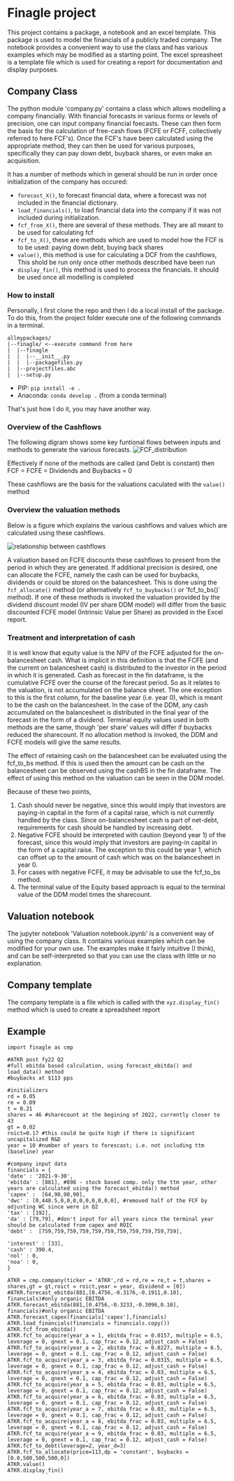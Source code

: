 # Finagle project

This project contains a package, a notebook and an excel template. This package is used to model the financials of a publicly traded company. The notebook provides a convenient way to use the class and has various examples which may be modified as a starting point. The excel spreasheet is a template file which is used for creating a report for documentation and display purposes.   

## Company Class

The python module 'company.py' contains a class which allows modelling a company financially. With financial forecasts in various forms or levels of precision, one can input company financial foecasts. These can then form the basis for the calculation of free-cash flows (FCFE or FCFF, collectively referred to here FCF's). Once the FCF's have been calculated using the appropriate method, they can then be used for various purposes, specifically they can pay down debt, buyback shares, or even make an acquisition.

It has a number of methods which in general should be run in order once initialization of the company has occured:
- `forecast_X()`, to forecast financial data, where a forecast was not included in the financial dictionary.
- `load_financials()`, to load financial data into the company if it was not included during initialization.
- `fcf_from_X()`, there are several of these methods. They are all meant to be used for calculating fcf
- `fcf_to_X()`, these are methods which are used to model how the FCF is to be used: paying down debt, buying back shares
- `value()`, this method is use for calculating a DCF from the cashflows, This shold be run only once other methods described have been run
- `display_fin()`, this method is used to process the financials. It should be used once all modelling is completed

### How to install

Personally, I first clone the repo and then I do a local install of the package. To do this, from the project folder execute one of the following commands in a terminal.

```
allmypackages/
|--finagle/ <--execute command from here   
|  |--finagle
|  |  |--__init__.py
|  |  |--packagefiles.py
|  |--projectfiles.abc
|  |--setup.py
```

- PIP: ```pip install -e .``` 
- Anaconda: ```conda develop .``` (from a conda terminal)

That's just how I do it, you may have another way.

### Overview of the Cashflows 
The following digram shows some key funtional flows between inputs and methods to generate the various forecasts.
![FCF_distribution](FCF_distribution.PNG)

Effectively if none of the methods are called (and Debt is constant) then FCF = FCFE = Dividends and Buybacks = 0

These cashflows are the basis for the valuations caculated with the `value()` method

### Overview the valuation methods
Below is a figure which explains the various cashflows and values which are calculated using these cashflows.


![relationship between cashflows](FCF_relations.png)

A valuation based on FCFE discounts these cashflows to present from the period in which they are generated. If additional precision is desired, one can allocate the FCFE, namely the cash can be used for buybacks, dividends or could be stored on the balancesheet. This is done using the `fcf_allocate()` method (or alternatively `fcf_to_buybacks()` or 'fcf_to_bs()` method). If one of these methods is invoked the valuation provided by the dividend discount model (IV per share DDM model) will differ from the basic discounted FCFE model (Intrinsic Value per Share) as provided in the Excel report.

### Treatment and interpretation of cash

It is well know that equity value is the NPV of the FCFE adjusted for the on-balancesheet cash. What is implicit in this definition is that the FCFE (and the current on balancesheet cash) is distributed to the investor in the period in which it is generated. Cash as forecast in the fin dataframe, is the cumulative FCFE over the course of the forecast period. So as it relates to the valuation, is not accumulated on the balance sheet. The one exception to this is the first column, for the baseline year (i.e. year 0), which is meant to be the cash on the balancesheet. In the case of the DDM, any cash accumulated on the balancesheet is distributed in the final year of the forecast in the form of a dividend. Terminal equity values used in both methods are the same, though 'per share' values will differ if buybacks reduced the sharecount. If no allocation method is invoked, the DDM and FCFE models will give the same results.

The effect of retaining cash on the balancesheet can be evaluated using the fcf_to_bs method. If this is used then the amount can be cash on the balancesheet can be observed using the cashBS in the fin dataframe. The effect of using this method on the valuation can be seen in the DDM model.

Because of these two points, 
1) Cash should never be negative, since this would imply that investors are paying-in capital in the form of a capital raise, which is not currently handled by the class. Since on-balancesheet cash is part of net-debt, requirements for cash should be handled by increasing debt.
2) Negative FCFE should be interpreted with caution (beyond year 1) of the forecast, since this would imply that investors are paying-in capital in the form of a capital raise. The exception to this could be year 1, which can offset up to the amount of cash which was on the balancesheet in year 0.
3) For cases with negative FCFE, it may be advisable to use the fcf_to_bs method.
4) The terminal value of the Equity based approach is equal to the terminal value of the DDM model times the sharecount.

## Valuation notebook

The jupyter notebook 'Valuation notebook.ipynb' is a convenient way of using the company class. It contains various examples which can be modified for your own use. The examples make it fairly intuitive (I think), and can be self-interpreted so that you can use the class with little or no explanation.

## Company template 

The company template is a file which is called with the `xyz.display_fin()` method which is used to create a spreadsheet report

## Example

```
import finagle as cmp

#ATKR post fy22 Q2
#full ebitda based calculation, using forecast_ebitda() and load_data() method
#buybacks at $113 pps

#initializers
rd = 0.05
re = 0.09
t = 0.21
shares = 46 #sharecount at the begining of 2022, currently closer to 43
gt = 0.02
roict=0.17 #this could be quite high if there is significant uncapitalized R&D
year = 10 #number of years to forescast; i.e. not including ttm (baseline) year

#company input data
financials = {
'date' : '2021-9-30',
'ebitda' : [881], #898 - stock based comp. only the ttm year, other years are calculated using the forecast_ebitda() method
'capex' :  [64,90,90,90],
'dwc' : [0,448.5,0,0,0,0,0,0,0,0,0], #removed half of the FCF by adjusting WC since were in Q2
'tax' : [192],
'da' : [79,79], #don't input for all years since the terminal year should be calculated from capex and ROIC
'debt' :  [759,759,759,759,759,759,759,759,759,759,759], 

'interest' : [33],
'cash' : 390.4, 
'nol' : 0,
'noa' : 0,
}

ATKR = cmp.company(ticker = 'ATKR',rd = rd,re = re,t = t,shares = shares,gt = gt,roict = roict,year = year, dividend = [0])
#ATKR.forecast_ebitda(881,[0.4756,-0.3176,-0.1911,0.10], financials)#only organic EBITDA
ATKR.forecast_ebitda(881,[0.4756,-0.3233,-0.3096,0.10], financials)#only organic EBITDA
ATKR.forecast_capex(financials['capex'],financials)
ATKR.load_financials(financials = financials.copy())
ATKR.fcf_from_ebitda()
ATKR.fcf_to_acquire(year_a = 1, ebitda_frac = 0.0157, multiple = 6.5, leverage = 0, gnext = 0.1, cap_frac = 0.12, adjust_cash = False)
ATKR.fcf_to_acquire(year_a = 2, ebitda_frac = 0.0227, multiple = 6.5, leverage = 0, gnext = 0.1, cap_frac = 0.12, adjust_cash = False)
ATKR.fcf_to_acquire(year_a = 3, ebitda_frac = 0.0315, multiple = 6.5, leverage = 0, gnext = 0.1, cap_frac = 0.12, adjust_cash = False)
ATKR.fcf_to_acquire(year_a = 4, ebitda_frac = 0.03, multiple = 6.5, leverage = 0, gnext = 0.1, cap_frac = 0.12, adjust_cash = False)
ATKR.fcf_to_acquire(year_a = 5, ebitda_frac = 0.03, multiple = 6.5, leverage = 0, gnext = 0.1, cap_frac = 0.12, adjust_cash = False)
ATKR.fcf_to_acquire(year_a = 6, ebitda_frac = 0.03, multiple = 6.5, leverage = 0, gnext = 0.1, cap_frac = 0.12, adjust_cash = False)
ATKR.fcf_to_acquire(year_a = 7, ebitda_frac = 0.03, multiple = 6.5, leverage = 0, gnext = 0.1, cap_frac = 0.12, adjust_cash = False)
ATKR.fcf_to_acquire(year_a = 8, ebitda_frac = 0.03, multiple = 6.5, leverage = 0, gnext = 0.1, cap_frac = 0.12, adjust_cash = False)
ATKR.fcf_to_acquire(year_a = 9, ebitda_frac = 0.03, multiple = 6.5, leverage = 0, gnext = 0.1, cap_frac = 0.12, adjust_cash = False)
ATKR.fcf_to_debt(leverage=2, year_d=3)
ATKR.fcf_to_allocate(price=113,dp = 'constant', buybacks = [0.0,500,500,500,0])
ATKR.value()
ATKR.display_fin()
```


